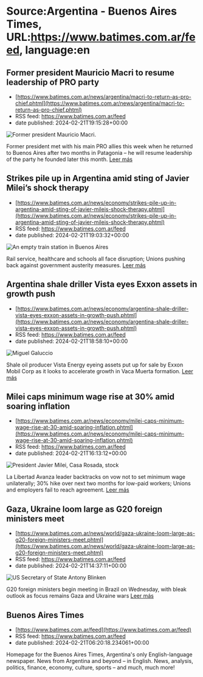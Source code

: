 # Source:Argentina - Buenos Aires Times, URL:https://www.batimes.com.ar/feed, language:en

## Former president Mauricio Macri to resume leadership of PRO party
 - [https://www.batimes.com.ar/news/argentina/macri-to-return-as-pro-chief.phtml](https://www.batimes.com.ar/news/argentina/macri-to-return-as-pro-chief.phtml)
 - RSS feed: https://www.batimes.com.ar/feed
 - date published: 2024-02-21T19:15:28+00:00

<p><img alt="Former president Mauricio Macri." src="https://fotos.perfil.com/2023/11/16/trim/540/304/former-president-mauricio-macri-1699115.jpg" /></p>Former president met with his main PRO allies this week when he returned to Buenos Aires after two months in Patagonia – he will resume leadership of the party he founded later this month. <a href="https://www.batimes.com.ar/news/argentina/macri-to-return-as-pro-chief.phtml">Leer más</a>

## Strikes pile up in Argentina amid sting of Javier Milei’s shock therapy
 - [https://www.batimes.com.ar/news/economy/strikes-pile-up-in-argentina-amid-sting-of-javier-mileis-shock-therapy.phtml](https://www.batimes.com.ar/news/economy/strikes-pile-up-in-argentina-amid-sting-of-javier-mileis-shock-therapy.phtml)
 - RSS feed: https://www.batimes.com.ar/feed
 - date published: 2024-02-21T19:03:32+00:00

<p><img alt="An empty train station in Buenos Aires" src="https://fotos.perfil.com/2024/02/21/trim/540/304/an-empty-train-station-in-buenos-aires-1758767.jpg" /></p>Rail service, healthcare and schools all face disruption; Unions pushing back against government austerity measures. <a href="https://www.batimes.com.ar/news/economy/strikes-pile-up-in-argentina-amid-sting-of-javier-mileis-shock-therapy.phtml">Leer más</a>

## Argentina shale driller Vista eyes Exxon assets in growth push
 - [https://www.batimes.com.ar/news/economy/argentina-shale-driller-vista-eyes-exxon-assets-in-growth-push.phtml](https://www.batimes.com.ar/news/economy/argentina-shale-driller-vista-eyes-exxon-assets-in-growth-push.phtml)
 - RSS feed: https://www.batimes.com.ar/feed
 - date published: 2024-02-21T18:58:10+00:00

<p><img alt="Miguel Galuccio" src="https://fotos.perfil.com/2023/02/28/trim/540/304/miguel-galuccio-1517532.jpeg" /></p>Shale oil producer Vista Energy eyeing assets put up for sale by Exxon Mobil Corp as it looks to accelerate growth in Vaca Muerta formation.
 <a href="https://www.batimes.com.ar/news/economy/argentina-shale-driller-vista-eyes-exxon-assets-in-growth-push.phtml">Leer más</a>

## Milei caps minimum wage rise at 30% amid soaring inflation
 - [https://www.batimes.com.ar/news/economy/milei-caps-minimum-wage-rise-at-30-amid-soaring-inflation.phtml](https://www.batimes.com.ar/news/economy/milei-caps-minimum-wage-rise-at-30-amid-soaring-inflation.phtml)
 - RSS feed: https://www.batimes.com.ar/feed
 - date published: 2024-02-21T16:13:12+00:00

<p><img alt="President Javier Milei, Casa Rosada, stock" src="https://fotos.perfil.com/2024/02/21/trim/540/304/president-javier-milei-casa-rosada-stock-1758616.jpg" /></p>La Libertad Avanza leader backtracks on vow not to set minimum wage unilaterally; 30% hike over next two months for low-paid workers; Unions and employers fail to reach agreement.
 <a href="https://www.batimes.com.ar/news/economy/milei-caps-minimum-wage-rise-at-30-amid-soaring-inflation.phtml">Leer más</a>

## Gaza, Ukraine loom large as G20 foreign ministers meet
 - [https://www.batimes.com.ar/news/world/gaza-ukraine-loom-large-as-g20-foreign-ministers-meet.phtml](https://www.batimes.com.ar/news/world/gaza-ukraine-loom-large-as-g20-foreign-ministers-meet.phtml)
 - RSS feed: https://www.batimes.com.ar/feed
 - date published: 2024-02-21T14:37:11+00:00

<p><img alt="US Secretary of State Antony Blinken" src="https://fotos.perfil.com/2024/02/21/trim/540/304/us-secretary-of-state-antony-blinken-1758550.jpg" /></p>G20 foreign ministers begin meeting in Brazil on Wednesday, with bleak outlook as focus remains Gaza and Ukraine wars <a href="https://www.batimes.com.ar/news/world/gaza-ukraine-loom-large-as-g20-foreign-ministers-meet.phtml">Leer más</a>

## Buenos Aires Times
 - [https://www.batimes.com.ar/feed](https://www.batimes.com.ar/feed)
 - RSS feed: https://www.batimes.com.ar/feed
 - date published: 2024-02-21T06:20:18.234061+00:00

Homepage for the Buenos Aires Times, Argentina's only English-language newspaper. News from Argentina and beyond – in English. News, analysis, politics, finance, economy, culture, sports – and much, much more!

